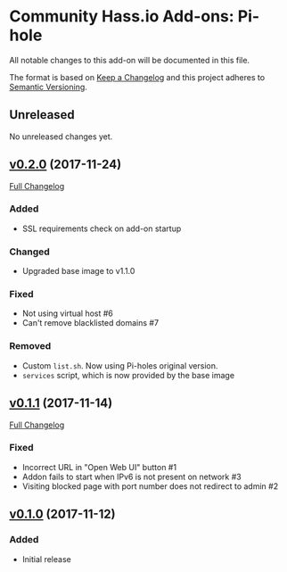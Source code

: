 # Community Hass.io Add-ons: Pi-hole

All notable changes to this add-on will be documented in this file.

The format is based on [Keep a Changelog][keep-a-changelog]
and this project adheres to [Semantic Versioning][semantic-versioning].

## Unreleased

No unreleased changes yet.

## [v0.2.0] (2017-11-24)

[Full Changelog][v0.1.1-v0.2.0]

### Added

- SSL requirements check on add-on startup

### Changed

- Upgraded base image to v1.1.0

### Fixed

- Not using virtual host #6
- Can't remove blacklisted domains #7

### Removed

- Custom `list.sh`. Now using Pi-holes original version.
- `services` script, which is now provided by the base image

## [v0.1.1] (2017-11-14)

[Full Changelog][v0.1.0-v0.1.1]

### Fixed

- Incorrect URL in "Open Web UI" button #1
- Addon fails to start when IPv6 is not present on network #3
- Visiting blocked page with port number does not redirect to admin #2

## [v0.1.0] (2017-11-12)

### Added

- Initial release

[keep-a-changelog]: http://keepachangelog.com/en/1.0.0/
[semantic-versioning]: http://semver.org/spec/v2.0.0.html
[v0.1.0-v0.1.1]: https://github.com/hassio-addons/addon-pi-hole/compare/v0.1.0...v0.1.1
[v0.1.0]: https://github.com/hassio-addons/addon-pi-hole/tree/v0.1.0
[v0.1.1-v0.2.0]: https://github.com/hassio-addons/addon-pi-hole/compare/v0.1.1...v0.2.0
[v0.1.1]: https://github.com/hassio-addons/addon-pi-hole/tree/v0.1.1
[v0.2.0]: https://github.com/hassio-addons/addon-pi-hole/tree/v0.2.0
